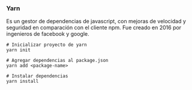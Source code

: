 ### **Yarn**

Es un gestor de dependencias de javascript, con mejoras de velocidad y seguridad en comparación con el cliente npm. Fue creado en 2016 por ingenieros de facebook y google.

```
# Inicializar proyecto de yarn
yarn init

# Agregar dependencias al package.json
yarn add <package-name>

# Instalar dependencias
yarn install
```
